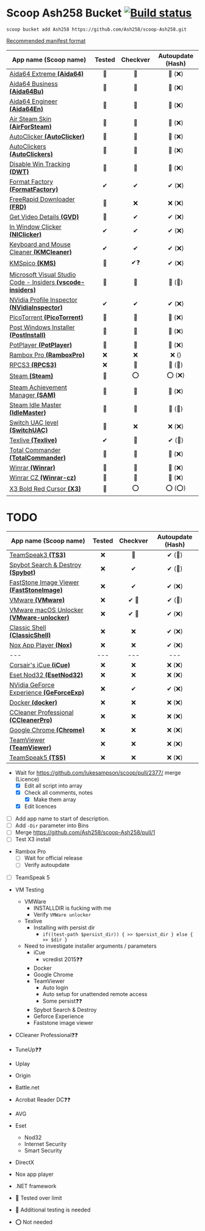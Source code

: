 # Scoop Ash258 Bucket [![Build status](https://ci.appveyor.com/api/projects/status/rfexd4x83q5thr55?svg=true)](https://ci.appveyor.com/project/Ash258/scoop-ash258)

`scoop bucket add Ash258 https://github.com/Ash258/scoop-Ash258.git`

[Recommended manifest format](./.vscode/Template.jsonc)

| App name (**Scoop name**)                                                               | Tested | Checkver | Autoupdate (Hash) |
| --------------------------------------------------------------------------------------- | :----: | :------: | :---------------: |
| [Aida64 Extreme **(Aida64)**](./Aida64.json)                                            | 💯     | 💯       | 💯 (❌)            |
| [Aida64 Business **(Aida64Bu)**](./Aida64Bu.json)                                       | 💯     | 💯       | 💯 (❌)            |
| [Aida64 Engineer **(Aida64En)**](./Aida64En.json)                                       | 💯     | 💯       | 💯 (❌)            |
| [Air Steam Skin **(AirForSteam)**](./AirForSteam.json)                                  | 💯     | 💯       | 💯 (❌)            |
| [AutoClicker **(AutoClicker)**](./AutoClicker.json)                                     | 💯     | 💯       | 💯 (❌)            |
| [AutoClickers **(AutoClickers)**](./AutoClickers.json)                                  | 💯     | 💯       | 💯 (❌)            |
| [Disable Win Tracking **(DWT)**](./DWT.json)                                            | 💯     | 💯       | 💯 (❌)            |
| [Format Factory **(FormatFactory)**](./FormatFactory.json)                              | ✔      | ✔        | ✔ (❌)             |
| [FreeRapid Downloader **(FRD)**](./FRD.json)                                            | 💯     | ❌        | ❌ (❌)             |
| [Get Video Details **(GVD)**](./GVD.json)                                               | 💯     | ✔        | ✔ (❌)             |
| [In Window Clicker **(NIClicker)**](./NIClicker.json)                                   | ✔      | ✔        | ✔ (❌)             |
| [Keyboard and Mouse Cleaner **(KMCleaner)**](./KMCleaner.json)                          | ✔      | ✔        | ✔ (❌)             |
| [KMSpico **(KMS)**](./KMS.json)                                                         | 💯     | ✔❓       | ✔ (❌)             |
| [Microsoft Visual Studio Code - Insiders **(vscode-insiders)**](./vscode-insiders.json) | 💯     | 💯       | 💯 (💯)           |
| [NVidia Profile Inspector **(NVidiaInspector)**](./NVidiaInspector.json)                | ✔      | ✔        | ✔ (❌)             |
| [PicoTorrent **(PicoTorrent)**](./PicoTorrent.json)                                     | 💯     | 💯       | 💯 (❌)            |
| [Post Windows Installer **(PostInstall)**](./PostInstall.json)                          | 💯     | 💯       | 💯 (❌)            |
| [PotPlayer **(PotPlayer)**](./PotPlayer.json)                                           | 💯     | 💯       | 💯 (❌)            |
| [Rambox Pro **(RamboxPro)**](./RamboxPro.json)                                          | ❌      | ❌        | ❌ ()              |
| [RPCS3 **(RPCS3)**](./RPCS3.json)                                                       | ❌      | 💯       | 💯 (💯)           |
| [Steam **(Steam)**](./Steam.json)                                                       | 💯     | ⭕        | ⭕ (❌)             |
| [Steam Achievement Manager **(SAM)**](./SAM.json)                                       | 💯     | 💯       | 💯 (❌)            |
| [Steam Idle Master **(IdleMaster)**](./IdleMaster.json)                                 | 💯     | 💯       | 💯 (💯)           |
| [Switch UAC level **(SwitchUAC)**](./SwitchUAC.json)                                    | 💯     | ❌        | ❌ (❌)             |
| [Texlive **(Texlive)**](./Texlive.json)                                                 | ✔      | 💯       | ✔ (💯)            |
| [Total Commander **(TotalCommander)**](./TotalCommander.json)                           | 💯     | 💯       | 💯 (❌)            |
| [Winrar **(Winrar)**](./Winrar.json)                                                    | 💯     | 💯       | 💯 (❌)            |
| [Winrar CZ **(Winrar-cz)**](./Winrar-cz.json)                                           | 💯     | 💯       | 💯 (❌)            |
| [X3 Bold Red Cursor **(X3)**](./X3.json)                                                | 💯     | ⭕        | ⭕ (⭕)             |

# TODO

| App name (Scoop name)                                                      | Tested | Checkver | Autoupdate (Hash) |
| -------------------------------------------------------------------------- | :----: | :------: | :---------------: |
| [TeamSpeak3 **(TS3)**](./TODO/TS3.json)                                    | ❌      | 💯       | ✔ (💯)            |
| [Spybot Search & Destroy **(Spybot)**](./TODO/Spybot.json)                 | ❌      | ✔        | ✔ (💯)            |
| [FastStone Image Viewer **(FastStoneImage)**](./TODO/FastStoneImage.json)  | ❌      | ✔        | ✔ (❌)             |
| [VMware **(VMware)**](./TODO/VMware.json)                                  | ❌      | ✔ 🔸     | ✔ (💯)            |
| [VMware macOS Unlocker **(VMware-unlocker)**](./TODO/VMware-unlocker.json) | ❌      | ✔ 🔸     | ✔ (❌)             |
| [Classic Shell **(ClassicShell)**](./TODO/ClassicShell.json)               | ❌      | ❌        | ✔ (❌)             |
| [Nox App Player **(Nox)**](./TODO/Nox.json)                                | ❌      | ❌        | ✔ (❌)             |
| ---                                                                        | ---    | ---      | ---               |
| [Corsair's iCue **(iCue)**](./TODO/iCue.json)                              | ❌      | ❌        | ❌ (❌)             |
| [Eset Nod32 **(EsetNod32)**](./TODO/EsetNod32.json)                        | ❌      | ❌        | ❌ (❌)             |
| [NVidia GeForce Experience **(GeForceExp)**](./TODO/GeForceExp.json)       | ❌      | ✔        | ✔ (❌)             |
| [Docker **(docker)**](./TODO/docker.json)                                  | ❌      | ❌        | ❌ (❌)             |
| [CCleaner Professional **(CCleanerPro)**](./TODO/CCleanerPro.json)         | ❌      | ❌        | ❌ (❌)             |
| [Google Chrome **(Chrome)**](./TODO/Chrome.json)                           | ❌      | ❌        | ❌ (❌)             |
| [TeamViewer **(TeamViewer)**](./TODO/TeamViewer.json)                      | ❌      | ❌        | ❌ (❌)             |
| [TeamSpeak5 **(TS5)**](./TODO/TS5.json)                                    | ❌      | ❌        | ❌ (❌)             |

- Wait for <https://github.com/lukesampson/scoop/pull/2377/> merge (Licence)
    - [x] Edit all script into array
    - [x] Check all comments, notes
        - [x] Make them array
    - [x] Edit licences
- [ ] Add app name to start of description.
- [ ] Add `-Dir` parameter into Bins
- [ ] Merge <https://github.com/Ash258/scoop-Ash258/pull/1>
- [ ] Test X3 install

- Rambox Pro
    - [ ] Wait for official release
    - [ ] Verify autoupdate
- [ ] TeamSpeak 5
- VM Testing
    - VMWare
        - INSTALLDIR is fucking with me
        - Verify `VMWare unlocker`
    - Texlive
        - Installing with persist dir
            - `if((test-path $persist_dir)) { >> $persist_dir } else { >> $dir }`
    - Need to investigate installer arguments / parameters
        - iCue
            - vcredist 2015❓❓
        - Docker
        - Google Chrome
        - TeamViewer
            - Auto login
            - Auto setup for unattended remote access
            - Some persist❓❓
        - Spybot Search & Destroy
        - Geforce Experience
        - Faststone image viewer
- CCleaner Professional❓❓
- TuneUp❓❓
- Uplay
- Origin
- Battle.net
- Acrobat Reader DC❓❓
- AVG
- Eset
    - Nod32
    - Internet Security
    - Smart Security
- DirectX
- Nox app player
- .NET framework

- 💯 Tested over limit
- 🔸 Additional testing is needed
- ⭕ Not needed
